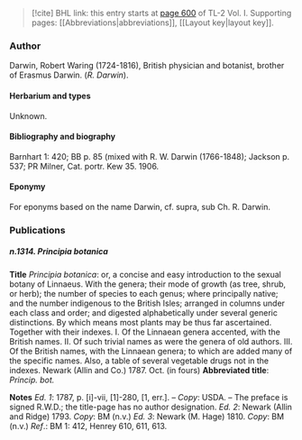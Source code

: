 > [!cite] BHL link: this entry starts at [page 600](https://www.biodiversitylibrary.org/item/103414#page/648/mode/1up) of TL-2 Vol. I.
> Supporting pages: [[Abbreviations|abbreviations]], [[Layout key|layout key]].

### Author

Darwin, Robert Waring (1724-1816), British physician and botanist, brother of Erasmus Darwin. (*R. Darwin*).

#### Herbarium and types

Unknown.

#### Bibliography and biography

Barnhart 1: 420; BB p. 85 (mixed with R. W. Darwin (1766-1848); Jackson p. 537; PR Milner, Cat. portr. Kew 35. 1906.

#### Eponymy

For eponyms based on the name Darwin, cf. supra, sub Ch. R. Darwin.

### Publications

##### n.1314. Principia botanica

**Title**
*Principia botanica*: or, a concise and easy introduction to the sexual botany of Linnaeus. With the genera; their mode of growth (as tree, shrub, or herb); the number of species to each genus; where principally native; and the number indigenous to the British Isles; arranged in columns under each class and order; and digested alphabetically under several generic distinctions. By which means most plants may be thus far ascertained. Together with their indexes. I. Of the Linnaean genera accented, with the British names. II. Of such trivial names as were the genera of old authors. III. Of the British names, with the Linnaean genera; to which are added many of the specific names. Also, a table of several vegetable drugs not in the indexes. Newark (Allin and Co.) 1787. Oct. (in fours)
**Abbreviated title**: *Princip. bot.*

**Notes**
*Ed. 1*: 1787, p. \[i\]-vii, \[1\]-280, \[1, err.\]. – *Copy*: USDA. – The preface is signed R.W.D.; the title-page has no author designation.
*Ed. 2*: Newark (Allin and Ridge) 1793. *Copy*: BM (n.v.) *Ed. 3*: Newark (M. Hage) 1810. *Copy*: BM (n.v.)
*Ref*.: BM 1: 412, Henrey 610, 611, 613.

